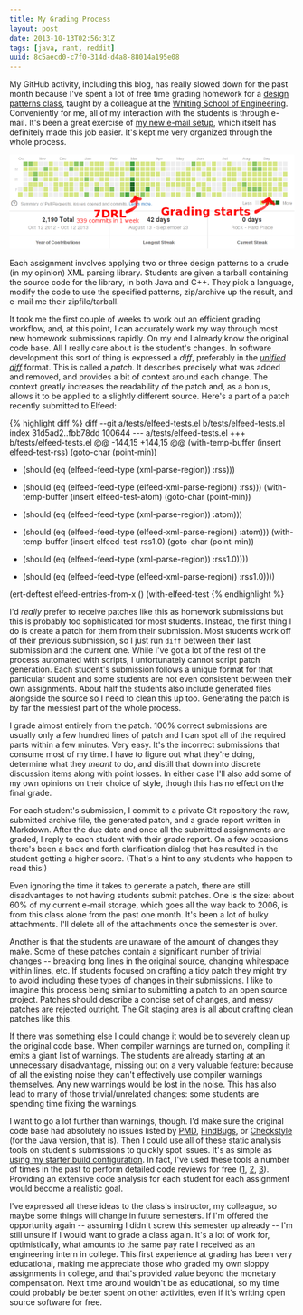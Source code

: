 ```yaml
---
title: My Grading Process
layout: post
date: 2013-10-13T02:56:31Z
tags: [java, rant, reddit]
uuid: 8c5aecd0-c7f0-314d-d4a8-88014a195e08
---
```


My GitHub activity, including this blog, has really slowed down for
the past month because I've spent a lot of free time grading homework
for a [design patterns class][class], taught by a colleague at the
[Whiting School of Engineering][wse]. Conveniently for me, all of my
interaction with the students is through e-mail. It's been a great
exercise of [my new e-mail setup][mail], which itself has definitely
made this job easier. It's kept me very organized through the whole
process.

![](/img/screenshot/github-dropoff.png)

Each assignment involves applying two or three design patterns to a
crude (in my opinion) XML parsing library. Students are given a
tarball containing the source code for the library, in both Java and
C++. They pick a language, modify the code to use the specified
patterns, zip/archive up the result, and e-mail me their
zipfile/tarball.

It took me the first couple of weeks to work out an efficient grading
workflow, and, at this point, I can accurately work my way through
most new homework submissions rapidly. On my end I already know the
original code base. All I really care about is the student's changes.
In software development this sort of thing is expressed a *diff*,
preferably in the [*unified diff*][unidiff] format. This is called a
*patch*. It describes precisely what was added and removed, and
provides a bit of context around each change. The context greatly
increases the readability of the patch and, as a bonus, allows it to
be applied to a slightly different source. Here's a part of a patch
recently submitted to Elfeed:

{% highlight diff %}
diff --git a/tests/elfeed-tests.el b/tests/elfeed-tests.el
index 31d5ad2..fbb78dd 100644
--- a/tests/elfeed-tests.el
+++ b/tests/elfeed-tests.el
@@ -144,15 +144,15 @@
   (with-temp-buffer
     (insert elfeed-test-rss)
     (goto-char (point-min))
-    (should (eq (elfeed-feed-type (xml-parse-region)) :rss)))
+    (should (eq (elfeed-feed-type (elfeed-xml-parse-region)) :rss)))
   (with-temp-buffer
     (insert elfeed-test-atom)
     (goto-char (point-min))
-    (should (eq (elfeed-feed-type (xml-parse-region)) :atom)))
+    (should (eq (elfeed-feed-type (elfeed-xml-parse-region)) :atom)))
   (with-temp-buffer
     (insert elfeed-test-rss1.0)
     (goto-char (point-min))
-    (should (eq (elfeed-feed-type (xml-parse-region)) :rss1.0))))
+    (should (eq (elfeed-feed-type (elfeed-xml-parse-region)) :rss1.0))))

 (ert-deftest elfeed-entries-from-x ()
   (with-elfeed-test
{% endhighlight %}

I'd *really* prefer to receive patches like this as homework
submissions but this is probably too sophisticated for most students.
Instead, the first thing I do is create a patch for them from their
submission. Most students work off of their previous submission, so I
just run `diff` between their last submission and the current one.
While I've got a lot of the rest of the process automated with
scripts, I unfortunately cannot script patch generation. Each
student's submission follows a unique format for that particular
student and some students are not even consistent between their own
assignments. About half the students also include generated files
alongside the source so I need to clean this up too. Generating the
patch is by far the messiest part of the whole process.

I grade almost entirely from the patch. 100% correct submissions are
usually only a few hundred lines of patch and I can spot all of the
required parts within a few minutes. Very easy. It's the incorrect
submissions that consume most of my time. I have to figure out what
they're doing, determine what they *meant* to do, and distill that
down into discrete discussion items along with point losses. In either
case I'll also add some of my own opinions on their choice of style,
though this has no effect on the final grade.

For each student's submission, I commit to a private Git repository
the raw, submitted archive file, the generated patch, and a grade
report written in Markdown. After the due date and once all the
submitted assignments are graded, I reply to each student with their
grade report. On a few occasions there's been a back and forth
clarification dialog that has resulted in the student getting a higher
score. (That's a hint to any students who happen to read this!)

Even ignoring the time it takes to generate a patch, there are still
disadvantages to not having students submit patches. One is the size:
about 60% of my current e-mail storage, which goes all the way back to
2006, is from this class alone from the past one month. It's been a
lot of bulky attachments. I'll delete all of the attachments once the
semester is over.

Another is that the students are unaware of the amount of changes they
make. Some of these patches contain a significant number of trivial
changes -- breaking long lines in the original source, changing
whitespace within lines, etc. If students focused on crafting a tidy
patch they might try to avoid including these types of changes in
their submissions. I like to imagine this process being similar to
submitting a patch to an open source project. Patches should describe
a concise set of changes, and messy patches are rejected outright. The
Git staging area is all about crafting clean patches like this.

If there was something else I could change it would be to severely
clean up the original code base. When compiler warnings are turned on,
compiling it emits a giant list of warnings. The students are already
starting at an unnecessary disadvantage, missing out on a very
valuable feature: because of all the existing noise they can't
effectively use compiler warnings themselves. Any new warnings would
be lost in the noise. This has also lead to many of those
trivial/unrelated changes: some students are spending time fixing the
warnings.

I want to go a lot further than warnings, though. I'd make sure the
original code base had absolutely no issues listed by [PMD][pmd],
[FindBugs][findbugs], or [Checkstyle][checkstyle] (for the Java
version, that is). Then I could use all of these static analysis tools
on student's submissions to quickly spot issues. It's as simple as
[using my starter build configuration][build]. In fact, I've used
these tools a number of times in the past to perform detailed code
reviews for free ([1][cr0], [2][cr1], [3][cr2]). Providing an
extensive code analysis for each student for each assignment would
become a realistic goal.

I've expressed all these ideas to the class's instructor, my
colleague, so maybe some things will change in future semesters. If
I'm offered the opportunity again -- assuming I didn't screw this
semester up already -- I'm still unsure if I would want to grade a
class again. It's a lot of work for, optimistically, what amounts to
the same pay rate I received as an engineering intern in college. This
first experience at grading has been very educational, making me
appreciate those who graded my own sloppy assignments in college, and
that's provided value beyond the monetary compensation. Next time
around wouldn't be as educational, so my time could probably be better
spent on other activities, even if it's writing open source software
for free.


[class]: http://apps.ep.jhu.edu/courses/605/707
[wse]: http://engineering.jhu.edu/
[mail]: /blog/2013/09/03/
[unidiff]: http://en.wikipedia.org/wiki/Diff#Unified_format
[pmd]: http://pmd.sourceforge.net/
[findbugs]: http://findbugs.sourceforge.net/
[checkstyle]: http://checkstyle.sourceforge.net/
[build]: https://github.com/skeeto/sample-java-project/blob/master/build.xml
[cr0]: http://www.reddit.com/r/javahelp/comments/1inzs7/_/cb6ojr2
[cr1]: http://www.reddit.com/r/reviewmycode/comments/1a2fty/_/c8tpme2
[cr2]: http://www.reddit.com/r/javahelp/comments/1balsp/_/c958num
